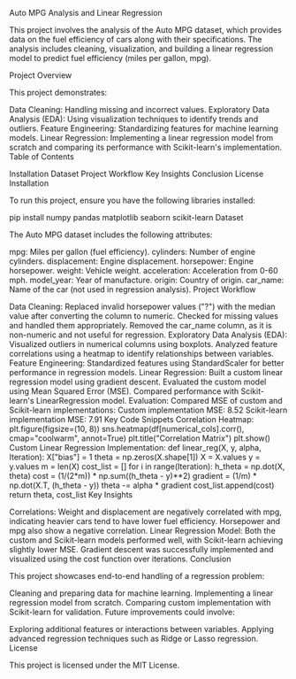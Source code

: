 Auto MPG Analysis and Linear Regression

This project involves the analysis of the Auto MPG dataset, which provides data on the fuel efficiency of cars along with their specifications. The analysis includes cleaning, visualization, and building a linear regression model to predict fuel efficiency (miles per gallon, mpg).

Project Overview

This project demonstrates:

Data Cleaning: Handling missing and incorrect values.
Exploratory Data Analysis (EDA): Using visualization techniques to identify trends and outliers.
Feature Engineering: Standardizing features for machine learning models.
Linear Regression: Implementing a linear regression model from scratch and comparing its performance with Scikit-learn's implementation.
Table of Contents

Installation
Dataset
Project Workflow
Key Insights
Conclusion
License
Installation

To run this project, ensure you have the following libraries installed:

pip install numpy pandas matplotlib seaborn scikit-learn
Dataset

The Auto MPG dataset includes the following attributes:

mpg: Miles per gallon (fuel efficiency).
cylinders: Number of engine cylinders.
displacement: Engine displacement.
horsepower: Engine horsepower.
weight: Vehicle weight.
acceleration: Acceleration from 0-60 mph.
model_year: Year of manufacture.
origin: Country of origin.
car_name: Name of the car (not used in regression analysis).
Project Workflow

Data Cleaning:
Replaced invalid horsepower values ("?") with the median value after converting the column to numeric.
Checked for missing values and handled them appropriately.
Removed the car_name column, as it is non-numeric and not useful for regression.
Exploratory Data Analysis (EDA):
Visualized outliers in numerical columns using boxplots.
Analyzed feature correlations using a heatmap to identify relationships between variables.
Feature Engineering:
Standardized features using StandardScaler for better performance in regression models.
Linear Regression:
Built a custom linear regression model using gradient descent.
Evaluated the custom model using Mean Squared Error (MSE).
Compared performance with Scikit-learn's LinearRegression model.
Evaluation:
Compared MSE of custom and Scikit-learn implementations:
Custom implementation MSE: 8.52
Scikit-learn implementation MSE: 7.91
Key Code Snippets
Correlation Heatmap:
plt.figure(figsize=(10, 8))
sns.heatmap(df[numerical_cols].corr(), cmap="coolwarm", annot=True)
plt.title("Correlation Matrix")
plt.show()
Custom Linear Regression Implementation:
def linear_reg(X, y, alpha, Iteration):
    X["bias"] = 1
    theta = np.zeros(X.shape[1])
    X = X.values
    y = y.values
    m = len(X)
    cost_list = []
    for i in range(Iteration):
        h_theta = np.dot(X, theta)
        cost = (1/(2*m)) * np.sum((h_theta - y)**2)
        gradient = (1/m) * np.dot(X.T, (h_theta - y))
        theta -= alpha * gradient
        cost_list.append(cost)
    return theta, cost_list
Key Insights

Correlations:
Weight and displacement are negatively correlated with mpg, indicating heavier cars tend to have lower fuel efficiency.
Horsepower and mpg also show a negative correlation.
Linear Regression Model:
Both the custom and Scikit-learn models performed well, with Scikit-learn achieving slightly lower MSE.
Gradient descent was successfully implemented and visualized using the cost function over iterations.
Conclusion

This project showcases end-to-end handling of a regression problem:

Cleaning and preparing data for machine learning.
Implementing a linear regression model from scratch.
Comparing custom implementation with Scikit-learn for validation.
Future improvements could involve:

Exploring additional features or interactions between variables.
Applying advanced regression techniques such as Ridge or Lasso regression.
License

This project is licensed under the MIT License.
